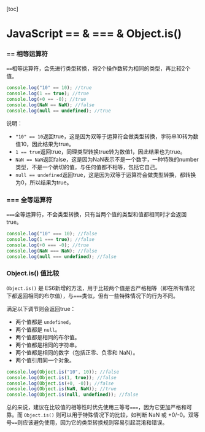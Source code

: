 [toc]

# JavaScript == & === & Object.is()

### == 相等运算符

`==`相等运算符，会先进行类型转换，将2个操作数转为相同的类型，再比较2个值。

```js
console.log("10" == 10); //true
console.log(1 == true); //true
console.log(+0 == -0); //true
console.log(NaN == NaN); //false
console.log(null == undefined); //true
```

说明：

- `"10" == 10`返回true，这是因为双等于运算符会做类型转换，字符串10转为数值10，因此结果为true。
- `1 == true`返回true，同理类型转换true转为数值1，因此结果也为true。
- `NaN == NaN`返回false，这是因为NaN表示不是一个数字，一种特殊的number类型，不是一个确切的值，与任何值都不相等，包括它自己。
- `null == undefined`返回true，这是因为双等于运算符会做类型转换，都转换为0，所以结果为true。



### === 全等运算符

`===`全等运算符，不会类型转换，只有当两个值的类型和值都相同时才会返回 true。

```javascript
console.log("10" === 10); //false
console.log(1 === true); //false
console.log(+0 === -0); //true
console.log(NaN === NaN); //false
console.log(null === undefined); //false
```



### Object.is() 值比较

`Object.is()` 是 ES6新增的方法，用于比较两个值是否严格相等（即在所有情况下都返回相同的布尔值），与`===`类似，但有一些特殊情况下的行为不同。

满足以下调节则会返回true：

- 两个值都是 `undefined`。
- 两个值都是 `null`。
- 两个值都是相同的布尔值。
- 两个值都是相同的字符串。
- 两个值都是相同的数字（包括正零、负零和 NaN）。
- 两个值引用同一个对象。

```javascript
console.log(Object.is("10", 10)); //false
console.log(Object.is(1, true)); //false
console.log(Object.is(+0, -0)); //false
console.log(Object.is(NaN, NaN)); //true
console.log(Object.is(null, undefined)); //false
```

总的来说，建议在比较值的相等性时优先使用三等号`===`，因为它更加严格和可靠。而 `Object.is()` 则可以用于特殊情况下的比较，如判断 NaN 或 +0/-0。双等号`==`则应该避免使用，因为它的类型转换规则容易引起混淆和错误。



